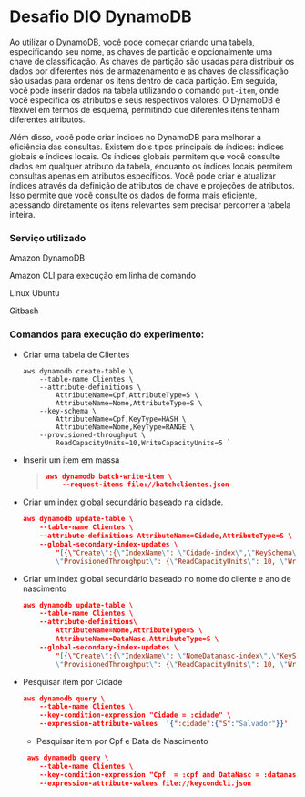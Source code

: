 # Desafio DIO DynamoDB

Ao utilizar o DynamoDB, você pode começar criando uma tabela, especificando seu nome, as chaves de partição e opcionalmente uma chave de classificação. As chaves de partição são usadas para distribuir os dados por diferentes nós de armazenamento e as chaves de classificação são usadas para ordenar os itens dentro de cada partição. Em seguida, você pode inserir dados na tabela utilizando o comando `put-item`, onde você especifica os atributos e seus respectivos valores. O DynamoDB é flexível em termos de esquema, permitindo que diferentes itens tenham diferentes atributos.

Além disso, você pode criar índices no DynamoDB para melhorar a eficiência das consultas. Existem dois tipos principais de índices: índices globais e índices locais. Os índices globais permitem que você consulte dados em qualquer atributo da tabela, enquanto os índices locais permitem consultas apenas em atributos específicos. Você pode criar e atualizar índices através da definição de atributos de chave e projeções de atributos. Isso permite que você consulte os dados de forma mais eficiente, acessando diretamente os itens relevantes sem precisar percorrer a tabela inteira.



### Serviço utilizado

Amazon DynamoDB

Amazon CLI para execução em linha de comando

Linux Ubuntu 

Gitbash



### Comandos para execução do experimento:

* Criar uma tabela de Clientes

  ```
  aws dynamodb create-table \
      --table-name Clientes \
      --attribute-definitions \
          AttributeName=Cpf,AttributeType=S \
          AttributeName=Nome,AttributeType=S \
      --key-schema \
          AttributeName=Cpf,KeyType=HASH \
          AttributeName=Nome,KeyType=RANGE \
      --provisioned-throughput \
          ReadCapacityUnits=10,WriteCapacityUnits=5	`
  ```

  

* Inserir um item em massa

  > ```json
  > aws dynamodb batch-write-item \
  >     --request-items file://batchclientes.json
  > ```
  >
  > 

* Criar um index global secundário baseado na cidade.

  ```json
  aws dynamodb update-table \
      --table-name Clientes \
      --attribute-definitions AttributeName=Cidade,AttributeType=S \
      --global-secondary-index-updates \
          "[{\"Create\":{\"IndexName\": \"Cidade-index\",\"KeySchema\":[{\"AttributeName\":\"Cidade\",\"KeyType\":\"HASH\"}], \
          \"ProvisionedThroughput\": {\"ReadCapacityUnits\": 10, \"WriteCapacityUnits\": 5      },\"Projection\":{\"ProjectionType\":\"ALL\"}}}]"
  ```

- Criar um index global secundário baseado no nome do cliente e ano de nascimento

  ```json
  aws dynamodb update-table \    
      --table-name Clientes \
      --attribute-definitions\
          AttributeName=Nome,AttributeType=S \
          AttributeName=DataNasc,AttributeType=S \
      --global-secondary-index-updates \
          "[{\"Create\":{\"IndexName\": \"NomeDatanasc-index\",\"KeySchema\":[{\"AttributeName\":\"Nome\",\"KeyType\":\"HASH\"}, {\"AttributeName\":\"DataNasc\",\"KeyType\":\"RANGE\"}], \
          \"ProvisionedThroughput\": {\"ReadCapacityUnits\": 10, \"WriteCapacityUnits\": 5      },\"Projection\":{\"ProjectionType\":\"ALL\"}}}]"
  ```

- Pesquisar item por Cidade

  ```  json
  aws dynamodb query \
      --table-name Clientes \
      --key-condition-expression "Cidade = :cidade" \
      --expression-attribute-values  '{":cidade":{"S":"Salvador"}}'
  ```

  * Pesquisar item por Cpf e Data de Nascimento

  ``` json
   aws dynamodb query \
      --table-name Clientes \
      --key-condition-expression "Cpf  = :cpf and DataNasc = :datanasc" \
      --expression-attribute-values file://keycondcli.json
  
  ```

  

  

